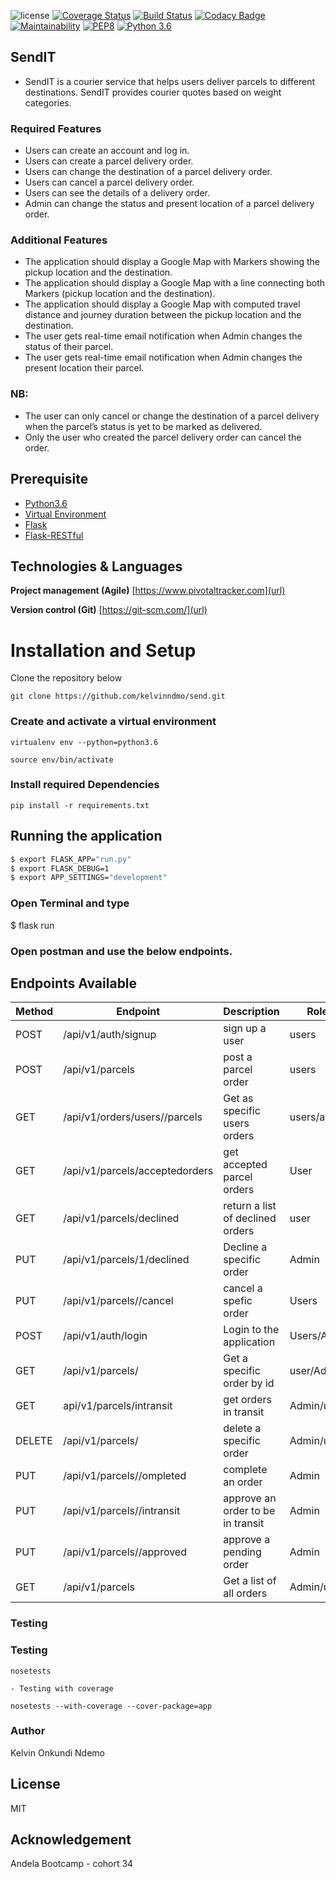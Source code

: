 ![license](https://img.shields.io/github/license/mashape/apistatus.svg)
[![Coverage Status](https://coveralls.io/repos/github/kelvinndmo/send/badge.svg?branch=develop)](https://coveralls.io/github/kelvinndmo/send?branch=develop)
[![Build Status](https://travis-ci.org/kelvinndmo/send.svg?branch=challenge-3-develop)](https://travis-ci.org/kelvinndmo/send)
[![Codacy Badge](https://api.codacy.com/project/badge/Grade/d5b456c6aa5a4648a45f2c72346dba4a)](https://www.codacy.com/app/kelvinndmo/send?utm_source=github.com&amp;utm_medium=referral&amp;utm_content=kelvinndmo/send&amp;utm_campaign=Badge_Grade)
[![Maintainability](https://api.codeclimate.com/v1/badges/a236552c6eda78af4c69/maintainability)](https://codeclimate.com/github/kelvinndmo/send/maintainability)
[![PEP8](https://img.shields.io/badge/code%20style-pep8-orange.svg)](https://www.python.org/dev/peps/pep-0008/)
[![Python 3.6](https://img.shields.io/badge/python-3.6-blue.svg)](https://www.python.org/downloads/release/python-360/)

## SendIT
- SendIT is a courier service that helps users deliver parcels to different destinations. SendIT provides      courier quotes based on weight categories.

### Required Features
- Users can create an account and log in.
- Users can create a parcel delivery order.
- Users can change the destination of a parcel delivery order.
- Users can cancel a parcel delivery order.
- Users can see the details of a delivery order.
- Admin can change the status and present location of a parcel delivery order.

### Additional Features
- The application should display a Google Map with Markers showing the pickup location and the destination.
- The application should display a Google Map with a line connecting both Markers (pickup location and the     destination).
- The application should display a Google Map with computed travel distance and journey duration between the   pickup location and the destination.
- The user gets real-time email notification when Admin changes the status of their parcel.
- The user gets real-time email notification when Admin changes the present location their parcel.

### NB:

- The user can only cancel or change the destination of a parcel delivery when the parcel’s status is yet to   be marked as delivered.
- Only the user who created the parcel delivery order can cancel the order.
## Prerequisite

- [Python3.6](https://www.python.org/downloads/release/python-365/)
- [Virtual Environment](https://virtualenv.pypa.io/en/stable/installation/)
- [Flask](http://flask.pocoo.org/)
- [Flask-RESTful](https://flask-restful.readthedocs.io/en/latest/)

## Technologies & Languages

**Project management (Agile)** [https://www.pivotaltracker.com](url)

**Version control (Git)** [https://git-scm.com/](url)

# Installation and Setup

Clone the repository below

```
git clone https://github.com/kelvinndmo/send.git
```

### Create and activate a virtual environment

    virtualenv env --python=python3.6

    source env/bin/activate

### Install required Dependencies

    pip install -r requirements.txt

## Running the application

```bash
$ export FLASK_APP="run.py"
$ export FLASK_DEBUG=1
$ export APP_SETTINGS="development"
```
### Open Terminal and type
$ flask run

### Open postman and use the below endpoints.


## Endpoints Available

| Method | Endpoint                        | Description                           | Roles         |
| ------ | ------------------------------- | ------------------------------------- | ------------  |
| POST   | /api/v1/auth/signup             | sign up a user                        | users         |
| POST   | /api/v1/parcels                 | post a parcel order                   | users         |
| GET    |/api/v1/orders/users/<id>/parcels| Get as specific users orders          | users/admin   |
| GET    | /api/v1/parcels/acceptedorders  | get accepted parcel orders            | User          |
| GET    | /api/v1/parcels/declined        | return a list of declined orders      |user           |
| PUT    |/api/v1/parcels/1/declined       | Decline a specific order              | Admin         |
| PUT    | /api/v1/parcels/<id>/cancel     | cancel a spefic order                 | Users         |
| POST   | /api/v1/auth/login              | Login to the application              | Users/Admin   |
| GET    | /api/v1/parcels/<id>            | Get a specific order by id            | user/Admin    |
| GET    | api/v1/parcels/intransit        | get orders in transit                 | Admin/users   |
| DELETE | /api/v1/parcels/<id>            | delete a specific order               | Admin/users   |
| PUT    | /api/v1/parcels/<id>/ompleted   | complete an order                     | Admin         |
| PUT    | /api/v1/parcels/<id>/intransit  | approve an order to be in transit     | Admin         |
| PUT    | /api/v1/parcels/<id>/approved   | approve a pending order               | Admin         |
| GET    | /api/v1/parcels                 | Get a list of all orders              | Admin/users            |

### Testing

### Testing

    nosetests

    - Testing with coverage

    nosetests --with-coverage --cover-package=app

### Author

Kelvin Onkundi Ndemo

## License

MIT

## Acknowledgement

Andela Bootcamp - cohort 34
